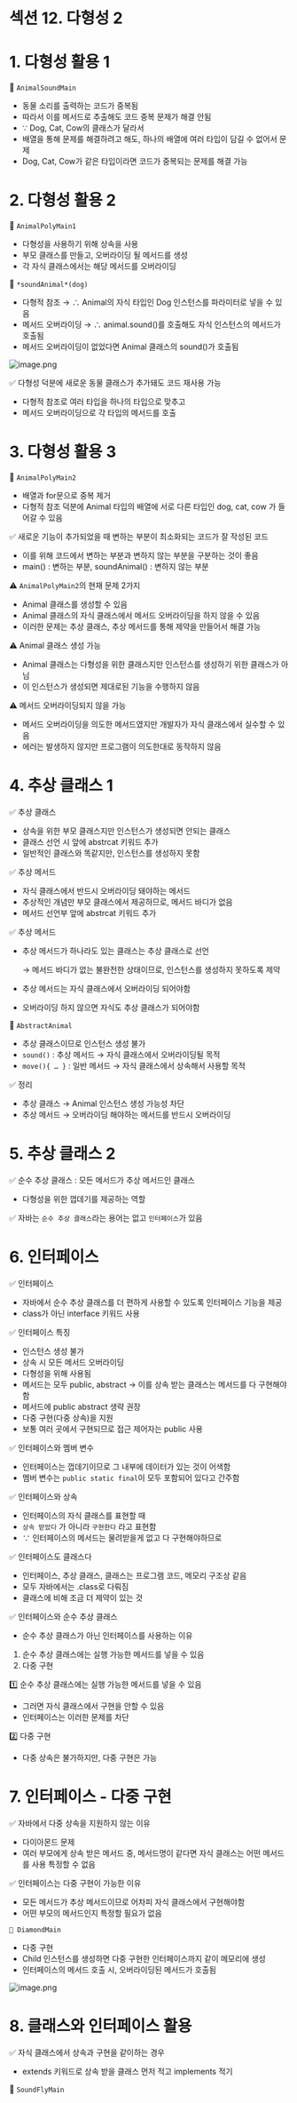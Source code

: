 # 섹션 12. 다형성 2

# 1. 다형성 활용 1

🤖 `AnimalSoundMain`

- 동물 소리를 출력하는 코드가 중복됨
- 따라서 이를 메서드로 추출해도 코드 중복 문제가 해결 안됨
- ∵ Dog, Cat, Cow의 클래스가 달라서
- 배열을 통해 문제를 해결하려고 해도, 하나의 배열에 여러 타입이 담길 수 없어서 문제
- Dog, Cat, Cow가 같은 타입이라면 코드가 중복되는 문제를 해결 가능

# 2. 다형성 활용 2

🤖 `AnimalPolyMain1`

- 다형성을 사용하기 위해 상속을 사용
- 부모 클래스를 만들고, 오버라이딩 될 메서드를 생성
- 각 자식 클래스에서는 해당 메서드를 오버라이딩

🤖 `*soundAnimal*(dog)`

- 다형적 참조 → ∴ Animal의 자식 타입인 Dog 인스턴스를 파라미터로 넣을 수 있음
- 메서드 오버라이딩 → ∴ animal.sound()를 호출해도 자식 인스턴스의 메서드가 호출됨
- 메서드 오버라이딩이 없었다면 Animal 클래스의 sound()가 호출됨

![image.png](./image1.png)

✅ 다형성 덕분에 새로운 동물 클래스가 추가돼도 코드 재사용 가능

- 다형적 참조로 여러 타입을 하나의 타입으로 맞추고
- 메서드 오버라이딩으로 각 타입의 메서드를 호출

# 3. 다형성 활용 3

🤖 `AnimalPolyMain2`

- 배열과 for문으로 중복 제거
- 다형적 참조 덕분에 Animal 타입의 배열에 서로 다른 타입인 dog, cat, cow 가 들어갈 수 있음

✅ 새로운 기능이 추가되었을 때 변하는 부분이 최소화되는 코드가 잘 작성된 코드

- 이를 위해 코드에서 변하는 부분과 변하지 않는 부분을 구분하는 것이 좋음
- main() : 변하는 부분, soundAnimal() : 변하지 않는 부분

⚠️ `AnimalPolyMain2`의 현재 문제 2가지

- Animal 클래스를 생성할 수 있음
- Animal 클래스의 자식 클래스에서 메서드 오버라이딩을 하지 않을 수 있음
- 이러한 문제는 추상 클래스, 추상 메서드를 통해 제약을 만들어서 해결 가능

⚠️ Animal 클래스 생성 가능

- Animal 클래스는 다형성을 위한 클래스지만 인스턴스를 생성하기 위한 클래스가 아님
- 이 인스턴스가 생성되면 제대로된 기능을 수행하지 않음

⚠️ 메서드 오버라이딩되지 않을 가능

- 메서드 오버라이딩을 의도한 메서드였지만 개발자가 자식 클래스에서 실수할 수 있음
- 에러는 발생하지 않지만 프로그램이 의도한대로 동작하지 않음

# 4. 추상 클래스 1

✅ 추상 클래스

- 상속을 위한 부모 클래스지만 인스턴스가 생성되면 안되는 클래스
- 클래스 선언 시 앞에 abstrcat 키워드 추가
- 일반적인 클래스와 똑같지만, 인스턴스를 생성하지 못함

✅ 추상 메서드

- 자식 클래스에서 반드시 오버라이딩 돼야하는 메서드
- 추상적인 개념만 부모 클래스에서 제공하므로, 메서드 바디가 없음
- 메서드 선언부 앞에 abstrcat 키워드 추가

✅ 추상 메서드

- 추상 메서드가 하나라도 있는 클래스는 추상 클래스로 선언

  → 메서드 바디가 없는 불완전한 상태이므로, 인스턴스를 생성하지 못하도록 제약

- 추상 메서드는 자식 클래스에서 오버라이딩 되어야함
- 오버라이딩 하지 않으면 자식도 추상 클래스가 되어야함

🤖 `AbstractAnimal`

- 추상 클래스이므로 인스턴스 생성 불가
- `sound()` : 추상 메서드 → 자식 클래스에서 오버라이딩될 목적
- `move(){ … }` : 일반 메서드 → 자식 클래스에서 상속해서 사용할 목적

✅ 정리

- 추상 클래스 → Animal 인스턴스 생성 가능성 차단
- 추상 메서드 → 오버라이딩 해야하는 메서드를 반드시 오버라이딩

# 5. 추상 클래스 2

✅ 순수 추상 클래스 : 모든 메서드가 추상 메서드인 클래스

- 다형성을 위한 껍데기를 제공하는 역할

✅ 자바는 `순수 추상 클래스`라는 용어는 없고 `인터페이스`가 있음

# 6. 인터페이스

✅ 인터페이스

- 자바에서 순수 추상 클래스를 더 편하게 사용할 수 있도록 인터페이스 기능을 제공
- class가 아닌 interface 키워드 사용

✅ 인터페이스 특징

- 인스턴스 생성 불가
- 상속 시 모든 메서드 오버라이딩
- 다형성을 위해 사용됨
- 메서드는 모두 public, abstract → 이를 상속 받는 클래스는 메서드를 다 구현해야함
- 메서드에 public abstract 생략 권장
- 다중 구현(다중 상속)을 지원
- 보통 여러 곳에서 구현되므로 접근 제어자는 public 사용

✅ 인터페이스와 멤버 변수

- 인터페이스는 껍데기이므로 그 내부에 데이터가 있는 것이 어색함
- 멤버 변수는 `public static final`이 모두 포함되어 있다고 간주함

✅ 인터페이스와 상속

- 인터페이스의 자식 클래스를 표현할 때
- `상속 받았다` 가 아니라 `구현한다` 라고 표현함
- ∵ 인터페이스의 메서드는 물려받을게 없고 다 구현해야하므로

✅ 인터페이스도 클래스다

- 인터페이스, 추상 클래스, 클래스는 프로그램 코드, 메모리 구조상 같음
- 모두 자바에서는 .class로 다뤄짐
- 클래스에 비해 조금 더 제약이 있는 것

✅ 인터페이스와 순수 추상 클래스

- 순수 추상 클래스가 아닌 인터페이스를 사용하는 이유
1. 순수 추상 클래스에는 실행 가능한 메서드를 넣을 수 있음
2. 다중 구현

1️⃣ 순수 추상 클래스에는 실행 가능한 메서드를 넣을 수 있음

- 그러면 자식 클래스에서 구현을 안할 수 있음
- 인터페이스는 이러한 문제를 차단

2️⃣ 다중 구현

- 다중 상속은 불가하지만, 다중 구현은 가능

# 7. 인터페이스 - 다중 구현

✅ 자바에서 다중 상속을 지원하지 않는 이유

- 다이아몬드 문제
- 여러 부모에게 상속 받은 메서드 중, 메서드명이 같다면 자식 클래스는 어떤 메서드를 사용 특정할 수 없음

✅ 인터페이스는 다중 구현이 가능한 이유

- 모든 메서드가 추상 메서드이므로 어차피 자식 클래스에서 구현해야함
- 어떤 부모의 메서드인지 특정할 필요가 없음

`🤖 DiamondMain`

- 다중 구현
- Child 인스턴스를 생성하면 다중 구현한 인터페이스까지 같이 메모리에 생성
- 인터페이스의 메서드 호출 시, 오버라이딩된 메서드가 호출됨

![image.png](./image2.png)

# 8. 클래스와 인터페이스 활용

✅ 자식 클래스에서 상속과 구현을 같이하는 경우

- extends 키워드로 상속 받을 클래스 먼저 적고 implements 적기

🤖 `SoundFlyMain`